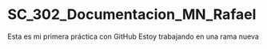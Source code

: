 # SC_302_Documentacion_MN_Rafael
Esta es mi primera práctica con GitHub
Estoy trabajando en una rama nueva
